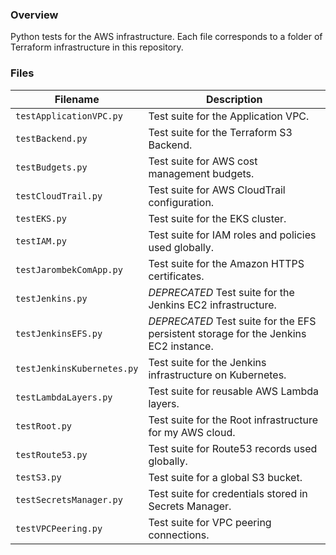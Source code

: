 ### Overview

Python tests for the AWS infrastructure.  Each file corresponds to a folder of Terraform infrastructure in this 
repository.

### Files

| Filename                   | Description                                                                             |
|----------------------------|-----------------------------------------------------------------------------------------|
| `testApplicationVPC.py`    | Test suite for the Application VPC.                                                     |
| `testBackend.py`           | Test suite for the Terraform S3 Backend.                                                |
| `testBudgets.py`           | Test suite for AWS cost management budgets.                                             |
| `testCloudTrail.py`        | Test suite for AWS CloudTrail configuration.                                            |
| `testEKS.py`               | Test suite for the EKS cluster.                                                         |
| `testIAM.py`               | Test suite for IAM roles and policies used globally.                                    |
| `testJarombekComApp.py`    | Test suite for the Amazon HTTPS certificates.                                           |
| `testJenkins.py`           | *DEPRECATED* Test suite for the Jenkins EC2 infrastructure.                             |
| `testJenkinsEFS.py`        | *DEPRECATED* Test suite for the EFS persistent storage for the Jenkins EC2 instance.    |
| `testJenkinsKubernetes.py` | Test suite for the Jenkins infrastructure on Kubernetes.                                |
| `testLambdaLayers.py`      | Test suite for reusable AWS Lambda layers.                                              |
| `testRoot.py`              | Test suite for the Root infrastructure for my AWS cloud.                                |
| `testRoute53.py`           | Test suite for Route53 records used globally.                                           |
| `testS3.py`                | Test suite for a global S3 bucket.                                                      |
| `testSecretsManager.py`    | Test suite for credentials stored in Secrets Manager.                                   |
| `testVPCPeering.py`        | Test suite for VPC peering connections.                                                 |